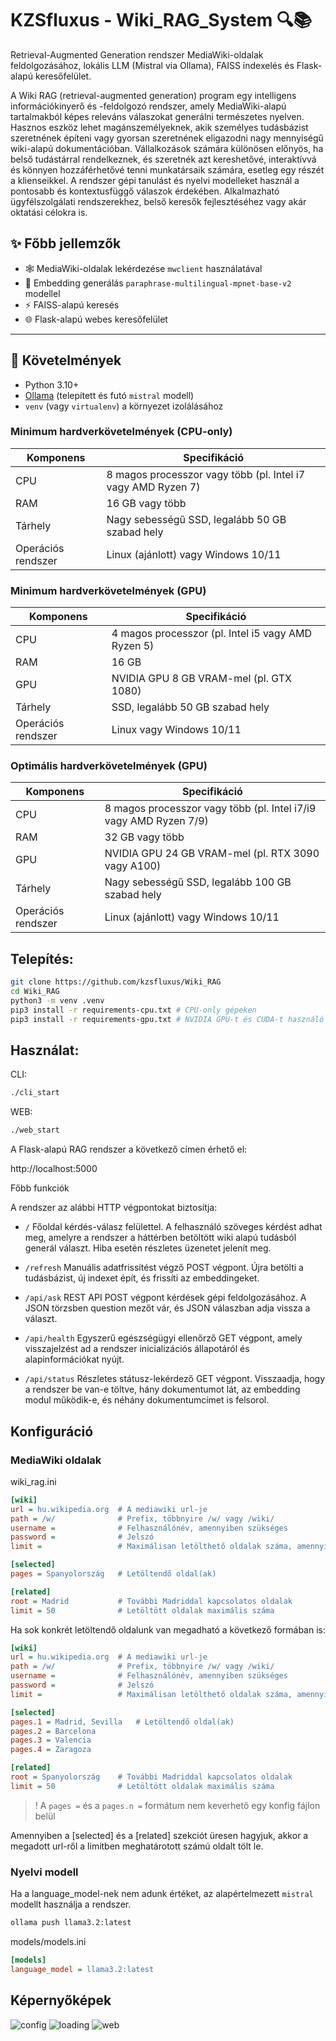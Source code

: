 # KZSfluxus - Wiki_RAG_System 🔍📚

Retrieval-Augmented Generation rendszer MediaWiki-oldalak feldolgozásához, lokális LLM (Mistral via Ollama), FAISS indexelés és Flask-alapú keresőfelület.

A Wiki RAG (retrieval-augmented generation) program egy intelligens információkinyerő és -feldolgozó rendszer, amely MediaWiki-alapú tartalmakból képes releváns válaszokat generálni természetes nyelven. Hasznos eszköz lehet magánszemélyeknek, akik személyes tudásbázist szeretnének építeni vagy gyorsan szeretnének eligazodni nagy mennyiségű wiki-alapú dokumentációban. Vállalkozások számára különösen előnyös, ha belső tudástárral rendelkeznek, és szeretnék azt kereshetővé, interaktívvá és könnyen hozzáférhetővé tenni munkatársaik számára, esetleg egy részét a klienseikkel. A rendszer gépi tanulást és nyelvi modelleket használ a pontosabb és kontextusfüggő válaszok érdekében. Alkalmazható ügyfélszolgálati rendszerekhez, belső keresők fejlesztéséhez vagy akár oktatási célokra is.

## ✨ Főbb jellemzők

- 🕸️ MediaWiki-oldalak lekérdezése `mwclient` használatával
- 🧠 Embedding generálás `paraphrase-multilingual-mpnet-base-v2` modellel 
- ⚡ FAISS-alapú keresés
- 🌐 Flask-alapú webes keresőfelület 

---

## 🧰 Követelmények

- Python 3.10+
- [Ollama](https://ollama.com/) (telepített és futó `mistral` modell)
- `venv` (vagy `virtualenv`) a környezet izolálásához

### Minimum hardverkövetelmények (CPU-only)

| Komponens | Specifikáció |
|----------|--------------|
| CPU | 8 magos processzor vagy több (pl. Intel i7 vagy AMD Ryzen 7) |
| RAM | 16 GB vagy több |
| Tárhely | Nagy sebességű SSD, legalább 50 GB szabad hely |
| Operációs rendszer | Linux (ajánlott) vagy Windows 10/11 |

### Minimum hardverkövetelmények (GPU)

| Komponens | Specifikáció |
|-----------|--------------|
| CPU | 4 magos processzor (pl. Intel i5 vagy AMD Ryzen 5) |
| RAM | 16 GB |
| GPU | NVIDIA GPU 8 GB VRAM-mel (pl. GTX 1080) |
| Tárhely | SSD, legalább 50 GB szabad hely |
| Operációs rendszer | Linux vagy Windows 10/11 |

### Optimális hardverkövetelmények (GPU)

| Komponens | Specifikáció |
|-----------|--------------|
| CPU | 8 magos processzor vagy több (pl. Intel i7/i9 vagy AMD Ryzen 7/9) |
| RAM | 32 GB vagy több |
| GPU | NVIDIA GPU 24 GB VRAM-mel (pl. RTX 3090 vagy A100) |
| Tárhely | Nagy sebességű SSD, legalább 100 GB szabad hely |
| Operációs rendszer | Linux (ajánlott) vagy Windows 10/11 |

## Telepítés:

```bash
git clone https://github.com/kzsfluxus/Wiki_RAG
cd Wiki_RAG
python3 -m venv .venv
pip3 install -r requirements-cpu.txt # CPU-only gépeken
pip3 install -r requirements-gpu.txt # NVIDIA GPU-t és CUDA-t használó gépeken
```
## Használat:

CLI:
```bash
./cli_start
```

WEB:
```bash
./web_start
```
A Flask-alapú RAG rendszer a következő címen érhető el:

http://localhost:5000

Főbb funkciók

A rendszer az alábbi HTTP végpontokat biztosítja:

- `/` Főoldal kérdés-válasz felülettel. A felhasználó szöveges kérdést adhat meg, amelyre a rendszer a háttérben betöltött wiki alapú tudásból generál választ. Hiba esetén részletes üzenetet jelenít meg.

- `/refresh` Manuális adatfrissítést végző POST végpont. Újra betölti a tudásbázist, új indexet épít, és frissíti az embeddingeket.

- `/api/ask` REST API POST végpont kérdések gépi feldolgozásához. A JSON törzsben question mezőt vár, és JSON válaszban adja vissza a választ.

- `/api/health` Egyszerű egészségügyi ellenőrző GET végpont, amely visszajelzést ad a rendszer inicializációs állapotáról és alapinformációkat nyújt.

- `/api/status` Részletes státusz-lekérdező GET végpont. Visszaadja, hogy a rendszer be van-e töltve, hány dokumentumot lát, az embedding modul működik-e, és néhány dokumentumcímet is felsorol.

## Konfiguráció

### MediaWiki oldalak

wiki_rag.ini

```ini
[wiki]
url = hu.wikipedia.org  # A mediawiki url-je
path = /w/              # Prefix, többnyire /w/ vagy /wiki/
username =              # Felhasználónév, amennyiben szükséges
password =              # Jelszó
limit =                 # Maximálisan letölthető oldalak száma, amennyiben nincs megadva a konstans érték 100

[selected]
pages = Spanyolország   # Letöltendő oldal(ak)

[related]
root = Madrid           # További Madriddal kapcsolatos oldalak
limit = 50              # Letöltött oldalak maximális száma
```

Ha sok konkrét letöltendő oldalunk van megadható a következő formában is:


```ini
[wiki]
url = hu.wikipedia.org  # A mediawiki url-je
path = /w/              # Prefix, többnyire /w/ vagy /wiki/
username =              # Felhasználónév, amennyiben szükséges
password =              # Jelszó
limit =                 # Maximálisan letölthető oldalak száma, amennyiben nincs megadva a konstans érték 100

[selected]
pages.1 = Madrid, Sevilla   # Letöltendő oldal(ak)
pages.2 = Barcelona
pages.3 = Valencia
pages.4 = Zaragoza

[related]
root = Spanyolország    # További Madriddal kapcsolatos oldalak
limit = 50              # Letöltött oldalak maximális száma
```
> ! A `pages =` és a `pages.n =` formátum nem keverhető egy konfig fájlon belül

Amennyiben a [selected] és a [related] szekciót üresen hagyjuk, akkor a megadott url-ről a limitben meghatárotott számú oldalt tölt le.

### Nyelvi modell

Ha a language_model-nek nem adunk értéket, az alapértelmezett `mistral` modellt használja a rendszer.

```bash
ollama push llama3.2:latest
```

models/models.ini

```ini
[models]
language_model = llama3.2:latest
```

## Képernyőképek

![config](images/config.png)
![loading](images/cli_load.png)
![web](images/web.png)